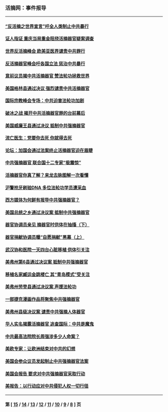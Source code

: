 ### 活摘网：事件报导
---
#### [“反活摘之世界宣言”吁全人类制止中共暴行](../../pages/nf5877/n13259730.md?10060430) 
#### [证人指证 重庆当局重金阻挠活摘器官疑案调查](../../pages/nf5877/n13259127.md?10060430) 
#### [世界反活摘峰会 欧美亚医界谴责中共罪行](../../pages/nf5877/n13253550.md?10060430) 
#### [反活摘器官峰会吁各国立法 惩治中共暴行](../../pages/nf5877/n13245052.md?10060430) 
#### [意前议员揭中共活摘器官 赞法轮功拯救世界](../../pages/nf5877/n13203445.md?10060430) 
#### [美国格林县通过决议 强烈谴责中共活摘器官](../../pages/nf5877/n13119367.md?10060430) 
#### [国际宗教峰会专场：中共迫害法轮功加剧](../../pages/nf5877/n13088279.md?10060430) 
#### [破冰之战 揭开中共活摘器官罪的台前幕后](../../pages/nf5877/n13082457.md?10060430) 
#### [美国威廉王县通过决议 抵制中共强摘器官](../../pages/nf5877/n13056521.md?10060430) 
#### [流亡医生：党要你去死 你就得去死](../../pages/nf5877/n13052835.md?10060430) 
#### [论坛：加国会通过法案终止活摘器官迫在眉睫](../../pages/nf5877/n13029839.md?10060430) 
#### [中共强摘器官 联合国十二专家“极震惊”](../../pages/nf5877/n13024313.md?10060430) 
#### [活摘器官你真了解？来龙去脉图解一次看懂](../../pages/nf5877/n13013820.md?10060430) 
#### [沪警抢牙刷验DNA 多位法轮功学员遭采血](../../pages/nf5877/n12969218.md?10060430) 
#### [西方媒体为何鲜有报导中共强摘器官？](../../pages/nf5877/n12932034.md?10060430) 
#### [美国总统之乡通过决议案 抵制中共强摘器官](../../pages/nf5877/n12908242.md?10060430) 
#### [器官协调员亲见 摘器官时供体在抽搐（下）](../../pages/nf5877/n12898622.md?10060430) 
#### [器官捐献协调员曝“自愿捐献”黑幕（上）](../../pages/nf5877/n12878830.md?10060430) 
#### [武汉协和医院一天四台心脏移植 供体引关注](../../pages/nf5877/n12863175.md?10060430) 
#### [美弗州第6县通过决议案 抵制中共强摘器官](../../pages/nf5877/n12805218.md?10060430) 
#### [移植名家臧运金跳楼亡 其“青岛模式”受关注](../../pages/nf5877/n12803746.md?10060430) 
#### [美弗州劳登县通过决议案 声援法轮功](../../pages/nf5877/n12785715.md?10060430) 
#### [一部捷克漫画作品将聚焦中共强摘器官](../../pages/nf5877/n12785954.md?10060430) 
#### [美弗州县级决议案 谴责中共强摘人体器官](../../pages/nf5877/n12721290.md?10060430) 
#### [华人实名揭露活摘器官 追查国际：中共是魔鬼](../../pages/nf5877/n12691724.md?10060430) 
#### [中共最高法院院长周强涉多少人命案？](../../pages/nf5877/n12678074.md?10060430) 
#### [美欧专家：让欧洲结束对中共的幻想](../../pages/nf5877/n12652921.md?10060430) 
#### [美国会参众议员发起制止中共强摘器官法案](../../pages/nf5877/n12627668.md?10060430) 
#### [美国会报告 要求对中共强摘器官采取行动](../../pages/nf5877/n12448233.md?10060430) 
#### [美报告：以行动应对中共侵犯人权一切行径](../../pages/nf5877/n12443204.md?10060430) 

---
#### 第 [ [15](./15.md?10060430) / [14](./14.md?10060430) / [13](./13.md?10060430) / [12](./12.md?10060430) / [11](./11.md?10060430) / [10](./10.md?10060430) / [9](./9.md?10060430) / [8](./8.md?10060430) ] 页
